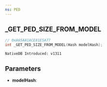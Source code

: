 ```yaml
---
ns: PED
---
```

## _GET_PED_SIZE_FROM_MODEL

```c
// 0xA65AA1ACE81E5A77
int _GET_PED_SIZE_FROM_MODEL(Hash modelHash);
```

```
NativeDB Introduced: v1311
```

## Parameters
* **modelHash**:
